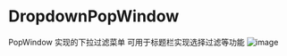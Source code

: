 # DropdownPopWindow
PopWindow 实现的下拉过滤菜单
可用于标题栏实现选择过滤等功能
 ![image](https://github.com/XiDaDa/DropdownPopWindow/edit/master/screenshot/screenshot.jpg)
